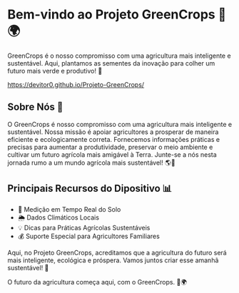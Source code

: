 # Bem-vindo ao Projeto GreenCrops 🌱🌍

GreenCrops é o nosso compromisso com uma agricultura mais inteligente e sustentável. Aqui, plantamos as sementes da inovação para colher um futuro mais verde e produtivo! 🌿

https://devitor0.github.io/Projeto-GreenCrops/

## Sobre Nós 🚜

O GreenCrops é nosso compromisso com uma agricultura mais inteligente e sustentável. Nossa missão é apoiar agricultores a prosperar de maneira eficiente e ecologicamente correta. Fornecemos informações práticas e precisas para aumentar a produtividade, preservar o meio ambiente e cultivar um futuro agrícola mais amigável à Terra. Junte-se a nós nesta jornada rumo a um mundo agrícola mais sustentável! 🌎🌿

## Principais Recursos do Dipositivo 📊

- 🌱 Medição em Tempo Real do Solo
- 🌦️ Dados Climáticos Locais
- 💡 Dicas para Práticas Agrícolas Sustentáveis
- 💰 Suporte Especial para Agricultores Familiares

Aqui, no Projeto GreenCrops, acreditamos que a agricultura do futuro será mais inteligente, ecológica e próspera. Vamos juntos criar esse amanhã sustentável! 🌟

O futuro da agricultura começa aqui, com o GreenCrops. 🌱🌍
 
